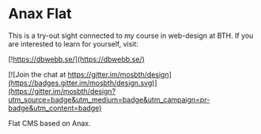 # Anax Flat

This is a try-out sight connected to my course in web-design at BTH.
If you are interested to learn for yourself, visit:

[!https://dbwebb.se/](https://dbwebb.se/)

[![Join the chat at https://gitter.im/mosbth/design](https://badges.gitter.im/mosbth/design.svg)](https://gitter.im/mosbth/design?utm_source=badge&utm_medium=badge&utm_campaign=pr-badge&utm_content=badge)

Flat CMS based on Anax.
